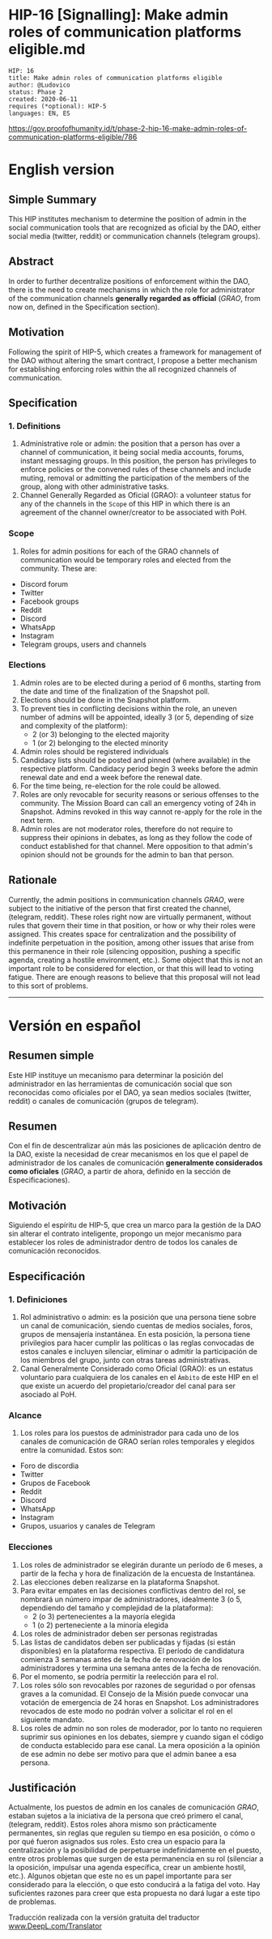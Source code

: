 # HIP-16 [Signalling]: Make admin roles of communication platforms eligible.md
```
HIP: 16
title: Make admin roles of communication platforms eligible
author: @Ludovico
status: Phase 2
created: 2020-06-11
requires (*optional): HIP-5
languages: EN, ES
```

https://gov.proofofhumanity.id/t/phase-2-hip-16-make-admin-roles-of-communication-platforms-eligible/786

# English version
## Simple Summary
This HIP institutes mechanism to determine the position of admin in the social communication tools that are recognized as oficial by the DAO, either social media (twitter, reddit) or communication channels (telegram groups). 


## Abstract
In order to further decentralize positions of enforcement within the DAO, there is the need to create mechanisms in which the role for administrator of the communication channels **generally regarded as official** (*GRAO*, from now on, defined in the Specification section).

## Motivation

Following the spirit of HIP-5, which creates a framework for management of the DAO without altering the smart contract, I propose a better mechanism for establishing enforcing roles within the all recognized channels of communication. 

## Specification
### 1. Definitions 
1. Administrative role or admin: the position that a person has over a channel of communication, it being social media accounts, forums, instant messaging groups. In this position, the person has privileges to enforce policies or the convened rules of these channels and include muting, removal or admitting the participation of the members of the group, along with other administrative tasks.
2. Channel Generally Regarded as Oficial (GRAO):  a volunteer status for any of the channels in the `Scope` of this HIP in which there is an agreement of the channel owner/creator to be associated with PoH. 
### Scope
1. Roles for admin positions for each of the GRAO channels of communication would be temporary roles and elected from the community. These are:
  * Discord forum
  * Twitter
  * Facebook groups
  * Reddit
  * Discord
  * WhatsApp
  * Instagram
  * Telegram groups, users and channels

### Elections
1. Admin roles are to be elected during a period of 6 months, starting from the date and time of the finalization of the Snapshot poll. 
2. Elections should be done in the Snapshot platform.  
3. To prevent ties in conflicting decisions within the role, an uneven number of admins will be appointed, ideally 3 (or 5, depending of size and complexity of the platform): 
   * 2 (or 3) belonging to the elected majority
   * 1 (or 2) belonging to the elected minority 
4. Admin roles should be registered individuals
5. Candidacy lists should be posted and pinned (where available) in the respective platform. Candidacy period begin 3 weeks before the admin renewal date and end a week before the renewal date.
6. For the time being, re-election for the role could be allowed. 
7. Roles are only revocable for security reasons or serious offenses to the community. The Mission Board can call an emergency voting of 24h in Snapshot. Admins revoked in this way cannot re-apply for the role in the next term. 
8. Admin roles are not moderator roles, therefore do not require to suppress their opinions in debates, as long as they follow the code of conduct established for that channel. Mere opposition to that admin's opinion should not be grounds for the admin to ban that person.

## Rationale
Currently, the admin positions in communication channels *GRAO*, were subject to the initiative of the person that first created the channel, (telegram, reddit). These roles right now are virtually permanent, without rules that govern their time in that position, or how or why their roles were assigned. This creates space for centralization and the possibility of indefinite perpetuation in the position, among other issues that arise from this permanence in their role (silencing opposition, pushing a specific agenda, creating a hostile environment, etc.). Some object that this is not an important role to be considered for election, or that this will lead to voting fatigue. There are enough reasons to believe that this proposal will not lead to this sort of problems.


----
# Versión en español
## Resumen simple
Este HIP instituye un mecanismo para determinar la posición del administrador en las herramientas de comunicación social que son reconocidas como oficiales por el DAO, ya sean medios sociales (twitter, reddit) o canales de comunicación (grupos de telegram). 


## Resumen
Con el fin de descentralizar aún más las posiciones de aplicación dentro de la DAO, existe la necesidad de crear mecanismos en los que el papel de administrador de los canales de comunicación **generalmente considerados como oficiales** (*GRAO*, a partir de ahora, definido en la sección de Especificaciones).

## Motivación

Siguiendo el espíritu de HIP-5, que crea un marco para la gestión de la DAO sin alterar el contrato inteligente, propongo un mejor mecanismo para establecer los roles de administrador dentro de todos los canales de comunicación reconocidos. 

## Especificación
### 1. Definiciones 
1. Rol administrativo o admin: es la posición que una persona tiene sobre un canal de comunicación, siendo cuentas de medios sociales, foros, grupos de mensajería instantánea. En esta posición, la persona tiene privilegios para hacer cumplir las políticas o las reglas convocadas de estos canales e incluyen silenciar, eliminar o admitir la participación de los miembros del grupo, junto con otras tareas administrativas.
2. Canal Generalmente Considerado como Oficial (GRAO): es un estatus voluntario para cualquiera de los canales en el `Ámbito` de este HIP en el que existe un acuerdo del propietario/creador del canal para ser asociado al PoH. 
### Alcance
1. Los roles para los puestos de administrador para cada uno de los canales de comunicación de GRAO serían roles temporales y elegidos entre la comunidad. Estos son:
  * Foro de discordia
  * Twitter
  * Grupos de Facebook
  * Reddit
  * Discord
  * WhatsApp
  * Instagram
  * Grupos, usuarios y canales de Telegram

### Elecciones
1. Los roles de administrador se elegirán durante un período de 6 meses, a partir de la fecha y hora de finalización de la encuesta de Instantánea. 
2. Las elecciones deben realizarse en la plataforma Snapshot.  
3. Para evitar empates en las decisiones conflictivas dentro del rol, se nombrará un número impar de administradores, idealmente 3 (o 5, dependiendo del tamaño y complejidad de la plataforma): 
   * 2 (o 3) pertenecientes a la mayoría elegida
   * 1 (o 2) perteneciente a la minoría elegida 
4. Los roles de administrador deben ser personas registradas
5. Las listas de candidatos deben ser publicadas y fijadas (si están disponibles) en la plataforma respectiva. El período de candidatura comienza 3 semanas antes de la fecha de renovación de los administradores y termina una semana antes de la fecha de renovación.
6. Por el momento, se podría permitir la reelección para el rol. 
7. Los roles sólo son revocables por razones de seguridad o por ofensas graves a la comunidad. El Consejo de la Misión puede convocar una votación de emergencia de 24 horas en Snapshot. Los administradores revocados de este modo no podrán volver a solicitar el rol en el siguiente mandato. 
8. Los roles de admin no son roles de moderador, por lo tanto no requieren suprimir sus opiniones en los debates, siempre y cuando sigan el código de conducta establecido para ese canal. La mera oposición a la opinión de ese admin no debe ser motivo para que el admin banee a esa persona.

## Justificación
Actualmente, los puestos de admin en los canales de comunicación *GRAO*, estaban sujetos a la iniciativa de la persona que creó primero el canal, (telegram, reddit). Estos roles ahora mismo son prácticamente permanentes, sin reglas que regulen su tiempo en esa posición, o cómo o por qué fueron asignados sus roles. Esto crea un espacio para la centralización y la posibilidad de perpetuarse indefinidamente en el puesto, entre otros problemas que surgen de esta permanencia en su rol (silenciar a la oposición, impulsar una agenda específica, crear un ambiente hostil, etc.). Algunos objetan que este no es un papel importante para ser considerado para la elección, o que esto conducirá a la fatiga del voto. Hay suficientes razones para creer que esta propuesta no dará lugar a este tipo de problemas.

Traducción realizada con la versión gratuita del traductor www.DeepL.com/Translator
